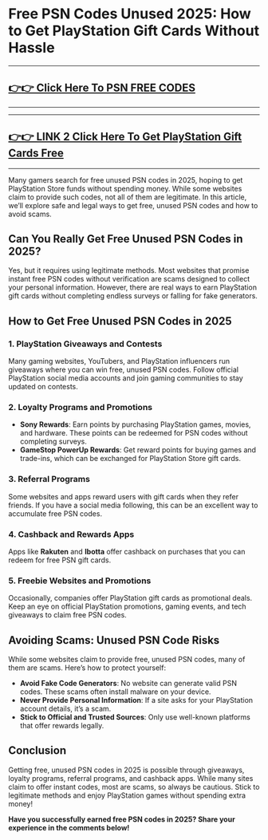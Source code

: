 # Free PSN Codes Unused 2025: How to Get PlayStation Gift Cards Without Hassle

---
## [👉👉 Click Here To PSN FREE CODES](https://unusedredeemcode.site/)
---



---
## [👉👉 LINK 2 Click Here To Get PlayStation Gift Cards Free](https://unusedredeemcode.site/)
---


Many gamers search for free unused PSN codes in 2025, hoping to get PlayStation Store funds without spending money. While some websites claim to provide such codes, not all of them are legitimate. In this article, we’ll explore safe and legal ways to get free, unused PSN codes and how to avoid scams.

## Can You Really Get Free Unused PSN Codes in 2025?
Yes, but it requires using legitimate methods. Most websites that promise instant free PSN codes without verification are scams designed to collect your personal information. However, there are real ways to earn PlayStation gift cards without completing endless surveys or falling for fake generators.

## How to Get Free Unused PSN Codes in 2025

### 1. **PlayStation Giveaways and Contests**
Many gaming websites, YouTubers, and PlayStation influencers run giveaways where you can win free, unused PSN codes. Follow official PlayStation social media accounts and join gaming communities to stay updated on contests.

### 2. **Loyalty Programs and Promotions**
- **Sony Rewards**: Earn points by purchasing PlayStation games, movies, and hardware. These points can be redeemed for PSN codes without completing surveys.
- **GameStop PowerUp Rewards**: Get reward points for buying games and trade-ins, which can be exchanged for PlayStation Store gift cards.

### 3. **Referral Programs**
Some websites and apps reward users with gift cards when they refer friends. If you have a social media following, this can be an excellent way to accumulate free PSN codes.

### 4. **Cashback and Rewards Apps**
Apps like **Rakuten** and **Ibotta** offer cashback on purchases that you can redeem for free PSN gift cards.

### 5. **Freebie Websites and Promotions**
Occasionally, companies offer PlayStation gift cards as promotional deals. Keep an eye on official PlayStation promotions, gaming events, and tech giveaways to claim free PSN codes.

## Avoiding Scams: Unused PSN Code Risks
While some websites claim to provide free, unused PSN codes, many of them are scams. Here’s how to protect yourself:
- **Avoid Fake Code Generators**: No website can generate valid PSN codes. These scams often install malware on your device.
- **Never Provide Personal Information**: If a site asks for your PlayStation account details, it’s a scam.
- **Stick to Official and Trusted Sources**: Only use well-known platforms that offer rewards legally.

## Conclusion
Getting free, unused PSN codes in 2025 is possible through giveaways, loyalty programs, referral programs, and cashback apps. While many sites claim to offer instant codes, most are scams, so always be cautious. Stick to legitimate methods and enjoy PlayStation games without spending extra money!

**Have you successfully earned free PSN codes in 2025? Share your experience in the comments below!**

